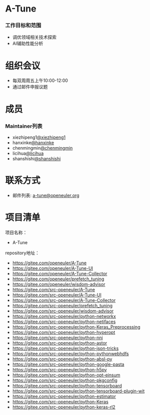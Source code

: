 
# A-Tune

### 工作目标和范围

- 调优领域相关技术探索
- AI辅助性能分析



# 组织会议

- 每双周周五上午10:00-12:00
- 通过邮件申报议题


# 成员


### Maintainer列表

- xiezhipeng1[@xiezhipeng1](https://gitee.com/xiezhipeng1)
- hanxinke[@hanxinke](https://gitee.com/hanxinke)
- chenmingmin[@chenmingmin](https://gitee.com/chenmingmin)
- licihua[@licihua](https://gitee.com/licihua)
- shanshishi[@shanshishi](https://gitee.com/shanshishi)


# 联系方式

- 邮件列表: a-tune@openeuler.org



# 项目清单


项目名称：

- A-Tune

repository地址：

- https://gitee.com/openeuler/A-Tune
- https://gitee.com/openeuler/A-Tune-UI
- https://gitee.com/openeuler/A-Tune-Collector
- https://gitee.com/openeuler/prefetch_tuning
- https://gitee.com/openeuler/wisdom-advisor
- https://gitee.com/src-openeuler/A-Tune
- https://gitee.com/src-openeuler/A-Tune-UI
- https://gitee.com/src-openeuler/A-Tune-Collector
- https://gitee.com/src-openeuler/prefetch_tuning
- https://gitee.com/src-openeuler/wisdom-advisor
- https://gitee.com/src-openeuler/python-networkx
- https://gitee.com/src-openeuler/python-netifaces
- https://gitee.com/src-openeuler/python-Keras_Preprocessing
- https://gitee.com/src-openeuler/python-hyperopt
- https://gitee.com/src-openeuler/python-nni
- https://gitee.com/src-openeuler/python-astor
- https://gitee.com/src-openeuler/python-json-tricks
- https://gitee.com/src-openeuler/python-pythonwebhdfs
- https://gitee.com/src-openeuler/python-absl-py
- https://gitee.com/src-openeuler/python-google-pasta
- https://gitee.com/src-openeuler/python-h5py
- https://gitee.com/src-openeuler/python-opt-einsum
- https://gitee.com/src-openeuler/python-pkgconfig
- https://gitee.com/src-openeuler/python-tensorboard
- https://gitee.com/src-openeuler/python-tensorboard-plugin-wit
- https://gitee.com/src-openeuler/python-estimator
- https://gitee.com/src-openeuler/python-Keras
- https://gitee.com/src-openeuler/python-keras-rl2
